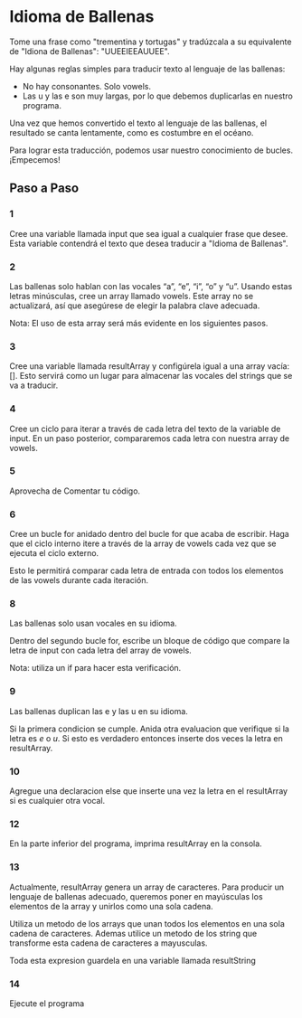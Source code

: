 # Idioma de Ballenas

Tome una frase como "trementina y tortugas" y tradúzcala a su equivalente de "Idiona de Ballenas": "UUEEIEEAUUEE".

Hay algunas reglas simples para traducir texto al lenguaje de las ballenas:

- No hay consonantes. Solo vowels.
- Las u y las e son muy largas, por lo que debemos duplicarlas en nuestro programa.

Una vez que hemos convertido el texto al lenguaje de las ballenas, el resultado se canta lentamente, como es costumbre en el océano.

Para lograr esta traducción, podemos usar nuestro conocimiento de bucles. ¡Empecemos!

## Paso a Paso

### 1

Cree una variable llamada input que sea igual a cualquier frase que desee. Esta variable contendrá el texto que desea traducir a "Idioma de Ballenas".

### 2

Las ballenas solo hablan con las vocales “a”, “e”, “i”, “o” y “u”. Usando estas letras minúsculas, cree un array llamado vowels. Este array no se actualizará, así que asegúrese de elegir la palabra clave adecuada.

Nota: El uso de esta array será más evidente en los siguientes pasos.

### 3

Cree una variable llamada resultArray y configúrela igual a una array vacía: []. Esto servirá como un lugar para almacenar las vocales del strings que se va a traducir.

### 4

Cree un ciclo para iterar a través de cada letra del texto de la variable de input. En un paso posterior, compararemos cada letra con nuestra array de vowels.

### 5

Aprovecha de Comentar tu código.

### 6

Cree un bucle for anidado dentro del bucle for que acaba de escribir. Haga que el ciclo interno itere a través de la array de vowels cada vez que se ejecuta el ciclo externo.

Esto le permitirá comparar cada letra de entrada con todos los elementos de las vowels durante cada iteración.

### 8

Las ballenas solo usan vocales en su idioma.

Dentro del segundo bucle for, escribe un bloque de código que compare la letra de input con cada letra del array de vowels.

Nota: utiliza un if para hacer esta verificación.

### 9

Las ballenas duplican las e y las u en su idioma.

Si la primera condicion se cumple. Anida otra evaluacion que verifique si la letra es *e* o *u*. Si esto es verdadero entonces inserte dos veces la letra en resultArray.

### 10

Agregue una declaracion else que inserte una vez la letra en el resultArray si es cualquier otra vocal.

### 12

En la parte inferior del programa, imprima resultArray en la consola.

### 13

Actualmente, resultArray genera un array de caracteres. Para producir un lenguaje de ballenas adecuado, queremos poner en mayúsculas los elementos de la array y unirlos como una sola cadena.

Utiliza un metodo de los arrays que unan todos los elementos en una sola cadena de caracteres. Ademas utilice un metodo de los string que transforme esta cadena de caracteres a mayusculas.

Toda esta expresion guardela en una variable llamada resultString

### 14

Ejecute el programa